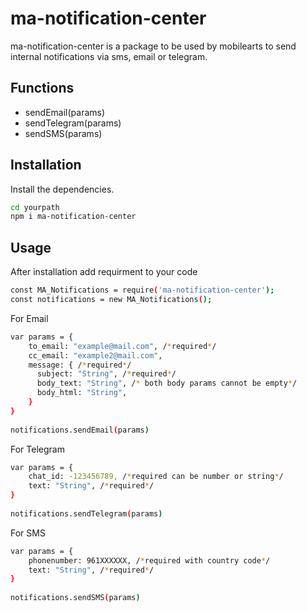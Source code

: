 # ma-notification-center


ma-notification-center is a package to be used by mobilearts to send internal notifications via sms, email or telegram.

## Functions

- sendEmail(params)
- sendTelegram(params)
- sendSMS(params)


## Installation

Install the dependencies.

```sh
cd yourpath
npm i ma-notification-center
```

## Usage

After installation add requirment to your code
```sh
const MA_Notifications = require('ma-notification-center');
const notifications = new MA_Notifications();
```

For Email

```sh
var params = {
    to_email: "example@mail.com", /*required*/
    cc_email: "example2@mail.com",
    message: { /*required*/
      subject: "String", /*required*/
      body_text: "String", /* both body params cannot be empty*/
      body_html: "String", 
    }
}
    
notifications.sendEmail(params)
```

For Telegram

```sh
var params = {
    chat_id: -123456789, /*required can be number or string*/
    text: "String", /*required*/
}
    
notifications.sendTelegram(params)
```

For SMS

```sh
var params = {
    phonenumber: 961XXXXXX, /*required with country code*/
    text: "String", /*required*/
}
    
notifications.sendSMS(params)
```
